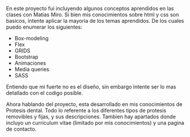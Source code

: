 En este proyecto fui incluyendo algunos conceptos aprendidos en las clases con Matias Miro. Si bien mis conocimientos sobre html y css son basicos, intente aplicar la mayoria de los temas aprendidos. De los cuales puedo enumerar los siguientes:

* Box-modeling
* Flex
* GRIDS
* Bootstrap
* Animaciones
* Media queries
* SASS

Entiendo que mi fuerte no es el diseño, sin embargo intente ser lo mas detallado con el codigo posible. 

Ahora hablando del proyecto, esta desarrollado en mis conocimientos de Protesis dental. Todo lo referente a los diferentes tipos de protesis removibles y fijas, y sus descripciones. Tambien hay apartados donde incluyo un curriculum vitae (limitado por mis conocimientos) y una pagina de contacto. 


